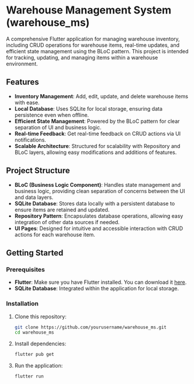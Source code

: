 # Warehouse Management System (warehouse_ms)

A comprehensive Flutter application for managing warehouse inventory, including CRUD operations for warehouse items, real-time updates, and efficient state management using the BLoC pattern. This project is intended for tracking, updating, and managing items within a warehouse environment.

## Features

- **Inventory Management**: Add, edit, update, and delete warehouse items with ease.
- **Local Database**: Uses SQLite for local storage, ensuring data persistence even when offline.
- **Efficient State Management**: Powered by the BLoC pattern for clear separation of UI and business logic.
- **Real-time Feedback**: Get real-time feedback on CRUD actions via UI notifications.
- **Scalable Architecture**: Structured for scalability with Repository and BLoC layers, allowing easy modifications and additions of features.

## Project Structure

- **BLoC (Business Logic Component)**: Handles state management and business logic, providing clean separation of concerns between the UI and data layers.
- **SQLite Database**: Stores data locally with a persistent database to ensure items are retained and updated.
- **Repository Pattern**: Encapsulates database operations, allowing easy integration of other data sources if needed.
- **UI Pages**: Designed for intuitive and accessible interaction with CRUD actions for each warehouse item.

## Getting Started

### Prerequisites

- **Flutter**: Make sure you have Flutter installed. You can download it [here](https://docs.flutter.dev/get-started/install).
- **SQLite Database**: Integrated within the application for local storage.

### Installation

1. Clone this repository:
   ```bash
   git clone https://github.com/yourusername/warehouse_ms.git
   cd warehouse_ms
2. Install dependencies:
   ```bash
   flutter pub get
3. Run the application:
   ```bash
   flutter run

